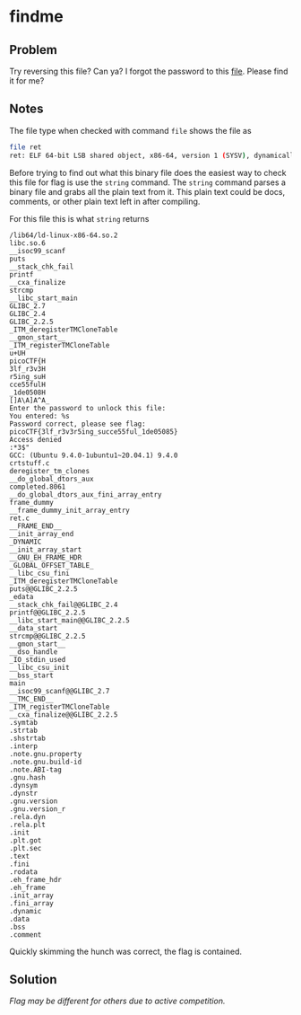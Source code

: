 # findme

## Problem

Try reversing this file? Can ya? I forgot the password to this [file](https://artifacts.picoctf.net/c/271/ret). Please find it for me?

## Notes

The file type when checked with command `file` shows the file as

```bash
file ret
ret: ELF 64-bit LSB shared object, x86-64, version 1 (SYSV), dynamically linked, interpreter /lib64/ld-linux-x86-64.so.2, BuildID[sha1]=11fc2c89bec64329aa5be4ad1297f6ed0b776d4a, for GNU/Linux 3.2.0, not stripped
```

Before trying to find out what this binary file does the easiest way to check this file for flag is use the `string` command.  The `string` command parses a binary file and grabs all the plain text from it.  This plain text could be docs, comments, or other plain text left in after compiling.

For this file this is what `string` returns

```text
/lib64/ld-linux-x86-64.so.2
libc.so.6
__isoc99_scanf
puts
__stack_chk_fail
printf
__cxa_finalize
strcmp
__libc_start_main
GLIBC_2.7
GLIBC_2.4
GLIBC_2.2.5
_ITM_deregisterTMCloneTable
__gmon_start__
_ITM_registerTMCloneTable
u+UH
picoCTF{H
3lf_r3v3H
r5ing_suH
cce55fulH
_1de0508H
[]A\A]A^A_
Enter the password to unlock this file: 
You entered: %s
Password correct, please see flag: picoCTF{3lf_r3v3r5ing_succe55ful_1de05085}
Access denied
:*3$"
GCC: (Ubuntu 9.4.0-1ubuntu1~20.04.1) 9.4.0
crtstuff.c
deregister_tm_clones
__do_global_dtors_aux
completed.8061
__do_global_dtors_aux_fini_array_entry
frame_dummy
__frame_dummy_init_array_entry
ret.c
__FRAME_END__
__init_array_end
_DYNAMIC
__init_array_start
__GNU_EH_FRAME_HDR
_GLOBAL_OFFSET_TABLE_
__libc_csu_fini
_ITM_deregisterTMCloneTable
puts@@GLIBC_2.2.5
_edata
__stack_chk_fail@@GLIBC_2.4
printf@@GLIBC_2.2.5
__libc_start_main@@GLIBC_2.2.5
__data_start
strcmp@@GLIBC_2.2.5
__gmon_start__
__dso_handle
_IO_stdin_used
__libc_csu_init
__bss_start
main
__isoc99_scanf@@GLIBC_2.7
__TMC_END__
_ITM_registerTMCloneTable
__cxa_finalize@@GLIBC_2.2.5
.symtab
.strtab
.shstrtab
.interp
.note.gnu.property
.note.gnu.build-id
.note.ABI-tag
.gnu.hash
.dynsym
.dynstr
.gnu.version
.gnu.version_r
.rela.dyn
.rela.plt
.init
.plt.got
.plt.sec
.text
.fini
.rodata
.eh_frame_hdr
.eh_frame
.init_array
.fini_array
.dynamic
.data
.bss
.comment
```

Quickly skimming the hunch was correct, the flag is contained.

## Solution

*Flag may be different for others due to active competition.*
